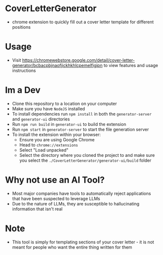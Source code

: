 # CoverLetterGenerator
- chrome extension to quickly fill out a cover letter template for different positions

# Usage
- Visit https://chromewebstore.google.com/detail/cover-letter-generator/bcbacpbjnaofjickhkhlcpemelfigipn to view features and usage instructions

# Im a Dev
- Clone this repository to a location on your computer
- Make sure you have `NodeJS` installed
- To install dependencies run `npm install` in both the `generator-server` and `generator-ui` directories
- Run `npm run build` in `generator-ui` to build the extension
- Run `npm start` in `generator-server` to start the file generation server
- To install the extension within your browser:
    - Ensure you are using Google Chrome
    - Head to `chrome://extensions`
    - Select "Load unpacked"
    - Select the directory where you cloned the project to and make sure you select the `./CoverLetterGenerator/generator-ui/build` folder

# Why not use an AI Tool?
- Most major companies have tools to automatically reject applications that have been suspected to leverage LLMs
- Due to the nature of LLMs, they are susceptible to hallucinating information that isn't real

# Note
- This tool is simply for templating sections of your cover letter - it is not meant for people who want the
entire thing written for them
